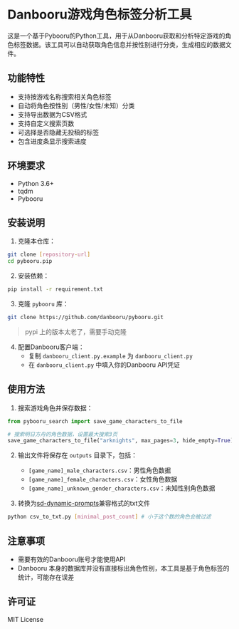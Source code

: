 # Danbooru游戏角色标签分析工具

这是一个基于Pybooru的Python工具，用于从Danbooru获取和分析特定游戏的角色标签数据。该工具可以自动获取角色信息并按性别进行分类，生成相应的数据文件。

## 功能特性

- 支持按游戏名称搜索相关角色标签
- 自动将角色按性别（男性/女性/未知）分类
- 支持导出数据为CSV格式
- 支持自定义搜索页数
- 可选择是否隐藏无投稿的标签
- 包含进度条显示搜索进度

## 环境要求

- Python 3.6+
- tqdm
- Pybooru

## 安装说明

1. 克隆本仓库：
```bash
git clone [repository-url]
cd pybooru.pip
```

2. 安装依赖：
```bash
pip install -r requirement.txt
```

3. 克隆 `pybooru` 库：
```bash
git clone https://github.com/danbooru/pybooru.git
```
> pypi 上的版本太老了，需要手动克隆

4. 配置Danbooru客户端：
   - 复制 `danbooru_client.py.example` 为 `danbooru_client.py`
   - 在 `danbooru_client.py` 中填入你的Danbooru API凭证

## 使用方法

1. 搜索游戏角色并保存数据：
```python
from pybooru_search import save_game_characters_to_file

# 搜索明日方舟的角色数据，设置最大搜索3页
save_game_characters_to_file("arknights", max_pages=3, hide_empty=True)
```

2. 输出文件将保存在 `outputs` 目录下，包括：
   - `[game_name]_male_characters.csv`：男性角色数据
   - `[game_name]_female_characters.csv`：女性角色数据
   - `[game_name]_unknown_gender_characters.csv`：未知性别角色数据

3. 转换为[sd-dynamic-prompts](https://github.com/adieyal/sd-dynamic-prompts)兼容格式的txt文件
```bash
python csv_to_txt.py [minimal_post_count] # 小于这个数的角色会被过滤
```

## 注意事项

- 需要有效的Danbooru账号才能使用API
- Danbooru 本身的数据库并没有直接标出角色性别，本工具是基于角色标签的统计，可能存在误差

## 许可证

MIT License 